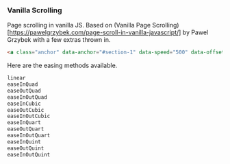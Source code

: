 ### Vanilla Scrolling

Page scrolling in vanilla JS. Based on (Vanilla Page Scrolling)[https://pawelgrzybek.com/page-scroll-in-vanilla-javascript/] by Pawel Grzybek with a few extras thrown in.

```html
<a class="anchor" data-anchor="#section-1" data-speed="500" data-offset="0" data-easing="easeInOutQuart" href="#">Link</a>
```

Here are the easing methods available.

```js
linear
easeInQuad
easeOutQuad
easeInOutQuad
easeInCubic
easeOutCubic
easeInOutCubic
easeInQuart
easeOutQuart
easeInOutQuart
easeInQuint
easeOutQuint
easeInOutQuint
```
